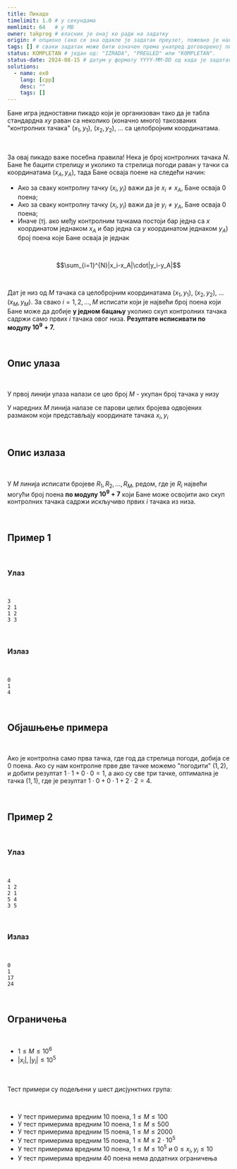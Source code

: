 ```yaml
---
title: Пикадо
timelimit: 1.0 # у секундама
memlimit: 64   # y MB
owner: takprog # власник је онај ко ради на задатку
origin: # опционо (ако се зна одакле је задатак преузет, пожељно је навести извор)
tags: [] # сваки задатак може бити означен према унапред договореној листи ознака
status: KOMPLETAN # један од: "IZRADA", "PREGLED" или "KOMPLETAN".
status-date: 2024-08-15 # датум у формату YYYY-MM-DD од када је задатак у наведеном статусу
solutions:
  - name: ex0
    lang: [cpp]
    desc: ""
    tags: []
---
```


Бане игра једноставни пикадо који је организован тако да је табла стандардна $xy$ раван са неколико (коначно много) такозваних "контролних тачака" $(x_1, y_1)$, $(x_2, y_2)$, $\ldots$ са целобројним координатама.

<br>

За овај пикадо важе посебна правила! Нека је број контролних тачака $N$. Бане ће бацити стрелицу и уколико та стрелица погоди раван у тачки са координатама $(x_A, y_A)$, тада Бане осваја поенe на следећи начин:
- Ако за сваку контролну тачку $(x_i, y_i)$ важи да је $x_i \neq x_A$, Бане осваја 0 поена;
- Ако за сваку контролну тачку $(x_i, y_i)$ важи да је $y_i \neq y_A$, Бане осваја 0 поена; 
- Иначе (тј. ако међу контролним тачкама постоји бар једна са $x$ координатом једнаком $x_A$ и бар једна са $y$ координатом једнаком $y_A$) број поена које Бане осваја је једнак 

<br>

$$\sum_{i=1}^{N}|x_i-x_A|\cdot|y_i-y_A|$$

<br>

Дат је низ од $M$ тачака са целобројним координатама $(x_1, y_1)$, $(x_2, y_2)$, $\ldots$ $(x_M, y_M)$. За свако $i = 1,2, \ldots, M$ исписати који је највећи број поена који Бане може да добије **у једном бацању** уколико скуп контролних тачака садржи само првих $i$ тачака овог низа. **Резултате исписивати по модулу $10^9 + 7$.**

<br>

## Опис улаза

<br>

У првој линији улаза налази се цео број $M$ - укупан број тачака у низу

У наредних $M$ линија налазе се парови целих бројева одвојених размаком који представљају координате тачака $x_i, y_i$

<br>

## Опис излаза

<br>

У $M$ линија исписати бројеве $R_1, R_2, ..., R_M$, редом, где је $R_i$ највећи могући број поена **по модулу $10^9 + 7$** који Бане може освојити ако скуп контролних тачака садржи искључиво првих $i$ тачака из низа. 

<br>

## Пример 1

<br>

### Улаз

<br>

```
3
2 1
1 2
3 3
```

<br>


### Излаз

<br>

```
0
1
4
```

<br>

## Објашњење примера

<br>

Ако је контролна само прва тачка, где год да стрелица погоди, добија се $0$ поена. Ако су нам контролне прве две тачке можемо "погодити" $(1, 2)$, и добити резултат $1\cdot1+0\cdot0=1$, а ако су све три тачке, оптимална је тачка $(1, 1)$, где је резултат $1\cdot 0+0\cdot 1+2\cdot 2=4$.

<br>

## Пример 2

<br>

### Улаз

<br>

```
4
1 2
2 1
5 4
3 5
```

<br>

### Излаз

<br>

```
0
1
17
24
```

<br>

## Ограничења

<br>

- $1 \leq M \leq 10^6$
- $|x_i|, |y_i| \leq 10^5$
  
<br>

Тест примери су подељени у шест дисјунктних група:

<br>

- У тест примерима вредним 10 поена, $1 \leq M \leq 100$
- У тест примерима вредним 10 поена, $1 \leq M \leq 500$
- У тест примерима вредним 15 поена, $1 \leq M \leq 2000$
- У тест примерима вредним 15 поена, $1 \leq M \leq 2\cdot 10^5$
- У тест примерима вредним 10 поена, $1 \leq M \leq 10^5$ и $0 \leq x_i, y_i \leq 10$
- У тест примерима вредним 40 поена нема додатних ограничења

